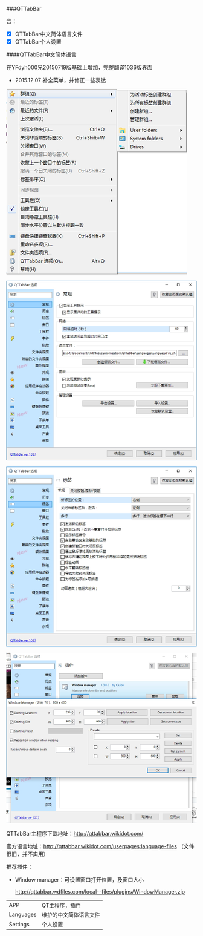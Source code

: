 ###QTTabBar

含：

- [x] QTTabBar中文简体语言文件
- [x] QTTabBar个人设置

####QTTabBar中文简体语言

在YFdyh000兄20150719版基础上增加，完整翻译1036版界面

- 2015.12.07 补全菜单，并修正一些表达

![](img/qt-1.jpg)

![](img/qt-2.jpg)

![](img/qt-3.jpg)

![](img/qt-4.jpg)

QTTabBar主程序下載地址：http://qttabbar.wikidot.com/

官方语言地址：http://qttabbar.wikidot.com/userpages:language-files （文件很旧，并不实用）

推荐插件：

- Window manager：可设置窗口打开位置，及窗口大小

  http://qttabbar.wdfiles.com/local--files/plugins/WindowManager.zip

| | |
| :--- | :--- |
| APP | QT主程序，插件 |
| Languages | 维护的中文简体语言文件 |
| Settings| 个人设置 |
